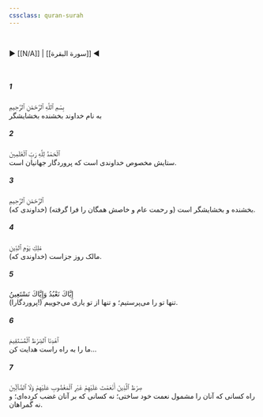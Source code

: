 ```yaml
---
cssclass: quran-surah
---
```

<br>

▶ [[N/A]] | [[سورة البقرة]] ◀

<br>

##### 1

<span class="ayah">﻿بِسْمِ ٱللَّهِ ٱلرَّحْمَٰنِ ٱلرَّحِيمِ</span>
<br><span class="ayah_translation">به نام خداوند بخشنده بخشایشگر</span>

##### 2

<span class="ayah">ٱلْحَمْدُ لِلَّهِ رَبِّ ٱلْعَٰلَمِينَ</span>
<br><span class="ayah_translation">ستایش مخصوص خداوندی است که پروردگار جهانیان است.</span>

##### 3

<span class="ayah">ٱلرَّحْمَٰنِ ٱلرَّحِيمِ</span>
<br><span class="ayah_translation">(خداوندی که) بخشنده و بخشایشگر است (و رحمت عام و خاصش همگان را فرا گرفته).</span>

##### 4

<span class="ayah">مَٰلِكِ يَوْمِ ٱلدِّينِ</span>
<br><span class="ayah_translation">(خداوندی که) مالک روز جزاست.</span>

##### 5

<span class="ayah">إِيَّاكَ نَعْبُدُ وَإِيَّاكَ نَسْتَعِينُ</span>
<br><span class="ayah_translation">(پروردگارا!) تنها تو را می‌پرستیم؛ و تنها از تو یاری می‌جوییم.</span>

##### 6

<span class="ayah">ٱهْدِنَا ٱلصِّرَٰطَ ٱلْمُسْتَقِيمَ</span>
<br><span class="ayah_translation">ما را به راه راست هدایت کن...</span>

##### 7

<span class="ayah">صِرَٰطَ ٱلَّذِينَ أَنْعَمْتَ عَلَيْهِمْ غَيْرِ ٱلْمَغْضُوبِ عَلَيْهِمْ وَلَا ٱلضَّآلِّينَ</span>
<br><span class="ayah_translation">راه کسانی که آنان را مشمول نعمت خود ساختی؛ نه کسانی که بر آنان غضب کرده‌ای؛ و نه گمراهان.</span>

